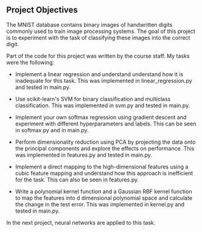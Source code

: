 ## Project Objectives

The MNIST database contains binary images of handwritten digits commonly used to train image processing systems. The goal of this project is to experiment with the task of classifying these images into the correct digit.

Part of the code for this project was written by the course staff. My tasks were the following: 

* Implement a linear regression and understand understand how it is inadequate for this task. This was implemented in linear\_regression.py and tested in main.py. 

* Use scikit-learn's SVM for binary classification and multiclass classification. This was implemented in svm.py and tested in main.py.

* Implement your own softmax regression using gradient descent and experiment with different hyperparameters and labels. This can be seen in softmax.py and in main.py.

* Perform dimensionality reduction using PCA by projecting the data onto the principal components and explore the effects on performance. This was implemented in features.py and tested in main.py.

* Implement a direct mapping to the high-dimensional features using a cubic feature mapping and understand how this approach is inefficient for the task. This can also be seen in features.py.

* Write a polynomial kernel function and a Gaussian RBF kernel function to map the features into d dimensional polynomial space and calculate the change in the test error. This was implemented in kernel.py and tested in main.py.

In the next project, neural networks are applied to this task.